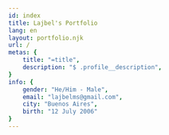 ```yaml
---
id: index
title: Lajbel's Portfolio
lang: en
layout: portfolio.njk
url: /
metas: {
    title: "=title",
    description: "$ .profile__description",
}
info: {
    gender: "He/Him - Male",
    email: "lajbelms@gmail.com",
    city: "Buenos Aires",
    birth: "12 July 2006"
}
---
```

